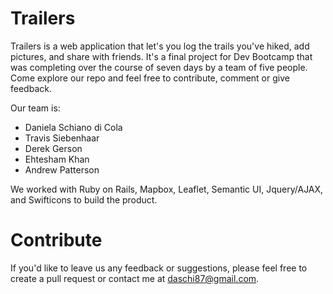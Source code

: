 # Trailers

Trailers is a web application that let's you log the trails you've hiked, add pictures, and share with friends. It's a final project for Dev Bootcamp that was completing over the course of seven days by a team of five people. Come explore our repo and feel free to contribute, comment or give feedback. 

Our team is:
- Daniela Schiano di Cola
- Travis Siebenhaar
- Derek Gerson
- Ehtesham Khan
- Andrew Patterson

We worked with Ruby on Rails, Mapbox, Leaflet, Semantic UI, Jquery/AJAX, and Swifticons to build the product. 

# Contribute
If you'd like to leave us any feedback or suggestions, please feel free to create a pull request or contact me at daschi87@gmail.com. 

